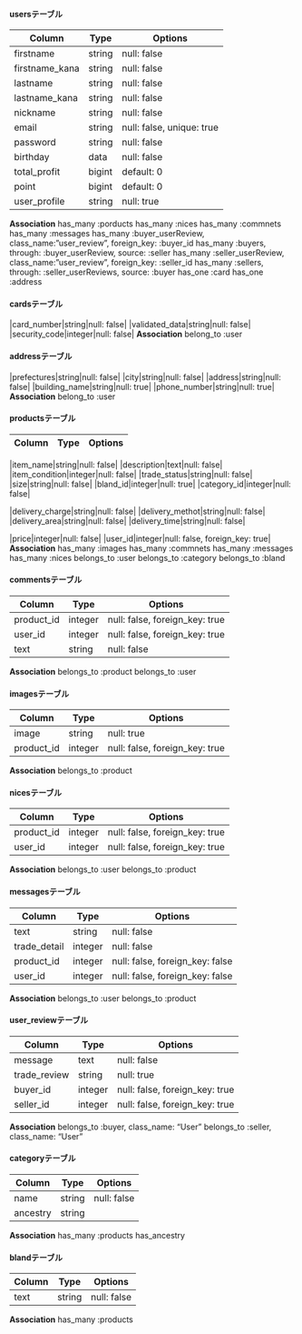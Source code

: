 #### usersテーブル
|Column|Type|Options|
|------|----|-------|
|firstname|string|null: false|
|firstname_kana|string|null: false|
|lastname|string|null: false|
|lastname_kana|string|null: false|
|nickname|string|null: false|
|email|string|null: false, unique: true|
|password|string|null: false|
|birthday|data|null: false|
|total_profit|bigint|default: 0|<!--ユーザー詳細-->
|point|bigint|default: 0|
|user_profile|string|null: true|
**Association**
has_many :porducts
has_many :nices
has_many :commnets
has_many :messages
has_many :buyer_userReview, class_name:”user_review”, foreign_key: :buyer_id
has_many :buyers, through: :buyer_userReview, source: :seller
has_many :seller_userReview, class_name:”user_review”, foreign_key: :seller_id
has_many :sellers, through: :seller_userReviews, source: :buyer
has_one :card
has_one :address

#### cardsテーブル
|card_number|string|null: false|<!--カードデータ部分-->
|validated_data|string|null: false|
|security_code|integer|null: false|
**Association**
belong_to :user

#### addressテーブル
|prefectures|string|null: false|<!-- 住所部分 -->
|city|string|null: false|
|address|string|null: false|
|building_name|string|null: true|
|phone_number|string|null: true|
**Association**
belong_to :user

#### productsテーブル
|Column|Type|Options|
|------|----|-------|
<!-- 商品関係 -->
|item_name|string|null: false|
|description|text|null: false|
|item_condition|integer|null: false|
|trade_status|string|null: false|
|size|string|null: false|
|bland_id|integer|null: true|
|category_id|integer|null: false|
<!-- 配送について -->
|delivery_charge|string|null: false|
|delivery_methot|string|null: false|
|delivery_area|string|null: false|
|delivery_time|string|null: false|
<!-- 料金 -->
|price|integer|null: false|
|user_id|integer|null: false, foreign_key: true|
**Association**
has_many :images
has_many :commnets
has_many :messages
has_many :nices
belongs_to :user
belongs_to :category
belongs_to :bland


#### commentsテーブル
|Column|Type|Options|
|------|----|-------|
|product_id|integer|null: false, foreign_key: true|
|user_id|integer|null: false, foreign_key: true|
|text|string|null: false|
**Association**
belongs_to :product
belongs_to :user


#### imagesテーブル
|Column|Type|Options|
|------|----|-------|
|image|string|null: true|
|product_id|integer|null: false, foreign_key: true|

**Association**
belongs_to :product

#### nicesテーブル
|Column|Type|Options|
|------|----|-------|
|product_id|integer|null: false, foreign_key: true|
|user_id|integer|null: false, foreign_key: true|
**Association**
belongs_to :user
belongs_to :product

#### messagesテーブル
|Column|Type|Options|
|------|----|-------|
|text|string|null: false|
|trade_detail|integer|null: false|
|product_id|integer|null: false, foreign_key: false|
|user_id|integer|null: false, foreign_key: false|

**Association**
belongs_to :user
belongs_to :product

#### user_reviewテーブル
|Column|Type|Options|
|------|----|-------|
|message|text|null: false|
|trade_review|string|null: true|
|buyer_id|integer|null: false, foreign_key: true|
|seller_id|integer|null: false, foreign_key: true|
**Association**
belongs_to :buyer, class_name: “User”
belongs_to :seller, class_name: “User”
#### categoryテーブル
|Column|Type|Options|
|------|----|-------|
|name|string|null: false|
|ancestry|string|
**Association**
has_many :products
has_ancestry
#### blandテーブル
|Column|Type|Options|
|------|----|-------|
|text|string|null: false|
**Association**
has_many :products